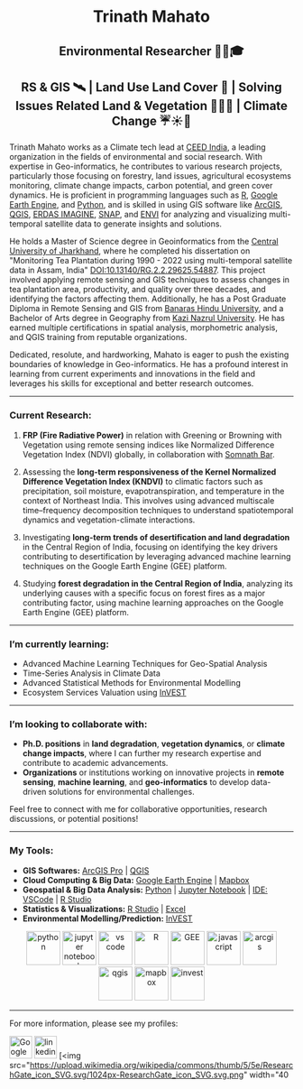 <h1 align="center"><strong>Trinath Mahato</strong></h1>
<h2 align="center"><strong>Environmental Researcher 👨‍🔬🎓</strong></h2>
<h2 align="center"><strong>RS & GIS 🛰️ | Land Use Land Cover 🌆 | Solving Issues Related Land & Vegetation 🌾🌿🌄 | Climate Change ☔☀️🌊</strong></h2>

Trinath Mahato works as a Climate tech lead at [CEED India](https://ceedindia.org), a leading organization in the fields of environmental and social research. With expertise in Geo-informatics, he contributes to various research projects, particularly those focusing on forestry, land issues, agricultural ecosystems monitoring, climate change impacts, carbon potential, and green cover dynamics. He is proficient in programming languages such as [R](https://cran.r-project.org), [Google Earth Engine](https://earthengine.google.com), and [Python](https://www.python.org), and is skilled in using GIS software like [ArcGIS](https://www.arcgis.com/index.html), [QGIS](https://www.qgis.org/en/site/), [ERDAS IMAGINE](https://hexagon.com/products/erdas-imagine), [SNAP](https://earth.esa.int/eogateway/tools/snap), and [ENVI](https://www.nv5geospatialsoftware.com/Products/ENVI) for analyzing and visualizing multi-temporal satellite data to generate insights and solutions.

He holds a Master of Science degree in Geoinformatics from the [Central University of Jharkhand](https://cuj.ac.in), where he completed his dissertation on "Monitoring Tea Plantation during 1990 - 2022 using multi-temporal satellite data in Assam, India" [DOI:10.13140/RG.2.2.29625.54887](http://dx.doi.org/10.13140/RG.2.2.29625.54887). This project involved applying remote sensing and GIS techniques to assess changes in tea plantation area, productivity, and quality over three decades, and identifying the factors affecting them. Additionally, he has a Post Graduate Diploma in Remote Sensing and GIS from [Banaras Hindu University](https://www.bhu.ac.in/Site/Home/1_2_16_Main-Site), and a Bachelor of Arts degree in Geography from [Kazi Nazrul University](https://www.knu.ac.in). He has earned multiple certifications in spatial analysis, morphometric analysis, and QGIS training from reputable organizations.

Dedicated, resolute, and hardworking, Mahato is eager to push the existing boundaries of knowledge in Geo-informatics. He has a profound interest in learning from current experiments and innovations in the field and leverages his skills for exceptional and better research outcomes.

---

### Current Research:
1. **FRP (Fire Radiative Power)** in relation with Greening or Browning with Vegetation using remote sensing indices like Normalized Difference Vegetation Index (NDVI) globally, in collaboration with [Somnath Bar](https://sites.google.com/view/somnath-bar/home).

2. Assessing the **long-term responsiveness of the Kernel Normalized Difference Vegetation Index (KNDVI)** to climatic factors such as precipitation, soil moisture, evapotranspiration, and temperature in the context of Northeast India. This involves using advanced multiscale time–frequency decomposition techniques to understand spatiotemporal dynamics and vegetation-climate interactions.

3. Investigating **long-term trends of desertification and land degradation** in the Central Region of India, focusing on identifying the key drivers contributing to desertification by leveraging advanced machine learning techniques on the Google Earth Engine (GEE) platform.

4. Studying **forest degradation in the Central Region of India**, analyzing its underlying causes with a specific focus on forest fires as a major contributing factor, using machine learning approaches on the Google Earth Engine (GEE) platform.

---

### I’m currently learning:
- Advanced Machine Learning Techniques for Geo-Spatial Analysis
- Time-Series Analysis in Climate Data
- Advanced Statistical Methods for Environmental Modelling
- Ecosystem Services Valuation using [InVEST](https://naturalcapitalproject.stanford.edu/software/invest)

---

### I’m looking to collaborate with:
- **Ph.D. positions** in **land degradation**, **vegetation dynamics**, or **climate change impacts**, where I can further my research expertise and contribute to academic advancements.
- **Organizations** or institutions working on innovative projects in **remote sensing**, **machine learning**, and **geo-informatics** to develop data-driven solutions for environmental challenges.

Feel free to connect with me for collaborative opportunities, research discussions, or potential positions!

---

### My Tools:
* **GIS Softwares:** [ArcGIS Pro](https://pro.arcgis.com/en/pro-app/latest/get-started/get-started.htm) | [QGIS](https://www.qgis.org/en/site/)
* **Cloud Computing & Big Data:** [Google Earth Engine](https://earthengine.google.com) | [Mapbox](https://www.mapbox.com)
* **Geospatial & Big Data Analysis:** [Python](https://www.python.org) | [Jupyter Notebook](https://jupyter.org) | [IDE: VSCode](https://code.visualstudio.com) | [R Studio](https://posit.co/download/rstudio-desktop/)
* **Statistics & Visualizations:** [R Studio](https://posit.co/download/rstudio-desktop/) | [Excel](https://www.microsoft.com/en-in/microsoft-365/excel)
* **Environmental Modelling/Prediction:** [InVEST](https://naturalcapitalproject.stanford.edu/software/invest)

<p align="center">
    <a href="https://www.python.org/"><img src="https://upload.wikimedia.org/wikipedia/commons/thumb/c/c3/Python-logo-notext.svg/1869px-Python-logo-notext.svg.png" width="60" alt="python"></a>
    <a href="https://jupyter.org/"><img src="https://upload.wikimedia.org/wikipedia/commons/thumb/3/38/Jupyter_logo.svg/1767px-Jupyter_logo.svg.png" width="60" alt="jupyter notebook"></a>
    <a href="https://code.visualstudio.com/"><img src="https://cdn.worldvectorlogo.com/logos/visual-studio-code-1.svg" width="60" alt="vs code"></a>
    <a href="https://www.r-project.org/"><img src="https://upload.wikimedia.org/wikipedia/commons/thumb/1/1b/R_logo.svg/724px-R_logo.svg.png" width="60" alt="R"></a>
    <a href="https://earthengine.google.com/"><img src="https://earthengine.google.com/static/images/earth-engine-logo.png" width="60" alt="GEE"></a>
    <a href="https://www.javascript.com/"><img src="https://upload.wikimedia.org/wikipedia/commons/6/6a/JavaScript-logo.png" width="60" alt="javascript"></a>
    <a href="https://www.esri.com/en-us/arcgis/products/arcgis-pro/overview"><img src="https://www.esri.in/content/dam/distributor-share/esri-se/icons/product-logos/ArcGIS-Pro.png" width="60" alt="arcgis"></a>
    <a href="https://qgis.org/en/site/"><img src="https://upload.wikimedia.org/wikipedia/commons/thumb/9/91/QGIS_logo_new.svg/1200px-QGIS_logo_new.svg.png" width="60" alt="qgis"></a>
    <a href="https://www.mapbox.com/"><img src="https://wpmaps.com/wp-content/themes/wpm/images/bk/mapbox.png" width="60" alt="mapbox"></a>
    <a href="https://naturalcapitalproject.stanford.edu/"><img src="https://naturalcapitalproject.stanford.edu/sites/g/files/sbiybj25256/files/styles/medium/public/media/image/invest-logo-registeredtm_202305_150dpi_0.png?itok=GuL1OEAj" width="60" alt="invest"></a>
</p>

---

For more information, please see my profiles:

[<img src="https://upload.wikimedia.org/wikipedia/commons/thumb/c/c7/Google_Scholar_logo.svg/768px-Google_Scholar_logo.svg.png" width="40" alt="Google Scholar">](https://scholar.google.com/citations?user=j8fa-oMAAAAJ&hl=en&authuser=1) [<img src="https://images.rawpixel.com/image_png_800/czNmcy1wcml2YXRlL3Jhd3BpeGVsX2ltYWdlcy93ZWJzaXRlX2NvbnRlbnQvbHIvdjk4Mi1kNS0xMF8xLnBuZw.png" width="40" alt="linkedin">](https://www.linkedin.com/in/tm112?lipi=urn%3Ali%3Apage%3Ad_flagship3_profile_view_base_contact_details%3BVsqd9mXpQFexW%2FXKYiwmEw%3D%3D) [<img src="https://upload.wikimedia.org/wikipedia/commons/thumb/5/5e/ResearchGate_icon_SVG.svg/1024px-ResearchGate_icon_SVG.svg.png" width="40
